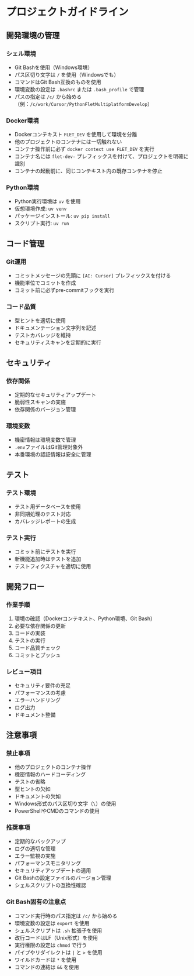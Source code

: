 # プロジェクトガイドライン

## 開発環境の管理

### シェル環境
- Git Bashを使用（Windows環境）
- パス区切り文字は `/` を使用（Windowsでも）
- コマンドはGit Bash互換のものを使用
- 環境変数の設定は `.bashrc` または `.bash_profile` で管理
- パスの指定は `/c/` から始める（例：`/c/work/Cursor/PythonFletMultiplatformDevelop`）

### Docker環境
- Dockerコンテキスト `FLET_DEV` を使用して環境を分離
- 他のプロジェクトのコンテナには一切触れない
- コンテナ操作前に必ず `docker context use FLET_DEV` を実行
- コンテナ名には `flet-dev-` プレフィックスを付けて、プロジェクトを明確に識別
- コンテナの起動前に、同じコンテキスト内の既存コンテナを停止

### Python環境
- Python実行環境は `uv` を使用
- 仮想環境作成: `uv venv`
- パッケージインストール: `uv pip install`
- スクリプト実行: `uv run`

## コード管理

### Git運用
- コミットメッセージの先頭に `[AI: Cursor]` プレフィックスを付ける
- 機能単位でコミットを作成
- コミット前に必ずpre-commitフックを実行

### コード品質
- 型ヒントを適切に使用
- ドキュメンテーション文字列を記述
- テストカバレッジを維持
- セキュリティスキャンを定期的に実行

## セキュリティ

### 依存関係
- 定期的なセキュリティアップデート
- 脆弱性スキャンの実施
- 依存関係のバージョン管理

### 環境変数
- 機密情報は環境変数で管理
- `.env`ファイルはGit管理対象外
- 本番環境の認証情報は安全に管理

## テスト

### テスト環境
- テスト用データベースを使用
- 非同期処理のテスト対応
- カバレッジレポートの生成

### テスト実行
- コミット前にテストを実行
- 新機能追加時はテストを追加
- テストフィクスチャを適切に使用

## 開発フロー

### 作業手順
1. 環境の確認（Dockerコンテキスト、Python環境、Git Bash）
2. 必要な依存関係の更新
3. コードの実装
4. テストの実行
5. コード品質チェック
6. コミットとプッシュ

### レビュー項目
- セキュリティ要件の充足
- パフォーマンスの考慮
- エラーハンドリング
- ログ出力
- ドキュメント整備

## 注意事項

### 禁止事項
- 他のプロジェクトのコンテナ操作
- 機密情報のハードコーディング
- テストの省略
- 型ヒントの欠如
- ドキュメントの欠如
- Windows形式のパス区切り文字（`\`）の使用
- PowerShellやCMDのコマンドの使用

### 推奨事項
- 定期的なバックアップ
- ログの適切な管理
- エラー監視の実施
- パフォーマンスモニタリング
- セキュリティアップデートの適用
- Git Bashの設定ファイルのバージョン管理
- シェルスクリプトの互換性確認

### Git Bash固有の注意点
- コマンド実行時のパス指定は `/c/` から始める
- 環境変数の設定は `export` を使用
- シェルスクリプトは `.sh` 拡張子を使用
- 改行コードはLF（Unix形式）を使用
- 実行権限の設定は `chmod` で行う
- パイプやリダイレクトは `|` と `>` を使用
- ワイルドカードは `*` を使用
- コマンドの連結は `&&` を使用 